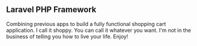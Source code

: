 ## Laravel PHP Framework

Combining previous apps to build a fully functional shopping cart application.  I call it shoppy.  You can call it whatever you want.  I'm not in the business of telling you how to live your life.  Enjoy!

